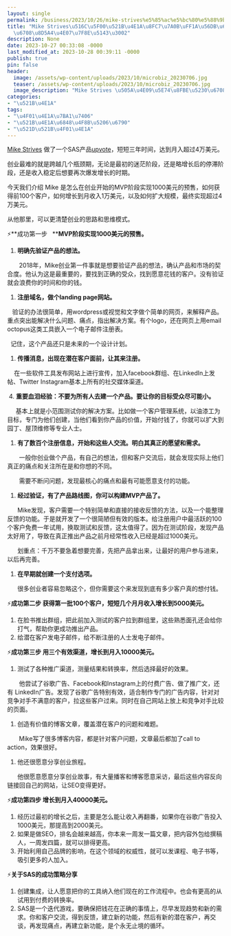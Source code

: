 ```yaml
---
layout: single
permalink: /business/2023/10/26/mike-strives%e5%85%ac%e5%bc%80%e5%88%9b%e4%b8%9a%e8%bf%87%e7%a8%8b%ef%bc%9a%e5%9b%9b%e6%ad%a5%e5%81%9a%e5%88%b0%e6%9c%88%e8%b5%9a4%e4%b8%87%e7%be%8e%e5%85%83%e3%80%82/
title: "Mike Strives\u516C\u5F00\u521B\u4E1A\u8FC7\u7A0B\uFF1A\u56DB\u6B65\u505A\u5230\
  \u6708\u8D5A4\u4E07\u7F8E\u5143\u3002"
description: None
date: 2023-10-27 00:33:08 -0000
last_modified_at: 2023-10-28 00:39:11 -0000
publish: true
pin: false
header:
  image: /assets/wp-content/uploads/2023/10/microbiz_20230706.jpg
  teaser: /assets/wp-content/uploads/2023/10/microbiz_20230706.jpg
  image_description: "Mike Strives \u505A\u4E09\u5E74\u8FBE\u5230\u6708\u51654\u4E07\u7F8E"
categories:
- "\u521B\u4E1A"
tags:
- "\u4F01\u4E1A\u7BA1\u7406"
- "\u521B\u4E1A\u6848\u4F8B\u5206\u6790"
- "\u521D\u521B\u4F01\u4E1A"
---
```

[Mike Strives](https://www.linkedin.com/in/mikestrives) 做了一个SAS产品[upvote](https://upvote.chat)，短短三年时间，达到月入超过4万美元。

创业最难的就是跨越几个瓶颈期，无论是最初的迷茫阶段，还是略增长后的停滞阶段，还是收入稳定后想要再次爆发增长的时期。

今天我们介绍 Mike 是怎么在创业开始的MVP阶段实现1000美元的预售，如何获得前100个客户，如何增长到月收入1万美元，以及如何扩大规模，最终实现超过4万美元。

从他那里，可以更清楚创业的思路和思维模式。

⚡**成功第一步   ****MVP阶段实现1000美元的预售。**

  1. **明确先验证产品的想法。**

       2018年，Mike创业第一件事就是想要验证产品的想法，确认产品和市场的契合度。他认为这是最重要的，要找到正确的受众，找到愿意花钱的客户。没有验证就会浪费你的时间和你的钱。

  1. **注册域名，做个landing page网站。**

   验证的办法很简单，用wordpress或视觉和文字做个简单的网页，来解释产品。重点突出能解决什么问题、痛点，指出解决方案。有个logo，还在网页上用email octopus这类工具嵌入一个电子邮件注册表。

  记住，这个产品还只是未来的一个设计计划。

  1. **传播消息，出现在潜在客户面前，让其来注册。**

    在一些软件工具发布网站上进行宣传，加入facebook群组、在LinkedIn上发帖、Twitter Instagram基本上所有的社交媒体渠道。

 4\. **重要血泪经验：不要为所有人去建一个产品。要让你的目标受众尽可能小。**

     基本上就是小范围测试你的解决方案。比如做一个客户管理系统，以油漆工为目标，专门为他们创建，当他们看到你产品的价值，开始付钱了，你就可以扩大到园丁、屋顶维修等专业人士。

  1. **有了数百个注册信息，开始和这些人交流。明白其真正的愿望和需求。**

       一般你创业做个产品，有自己的想法，但和客户交流后，就会发现实际上他们真正的痛点和关注所在是和你想的不同。

       需要不断问问题，发现最核心的痛点和最有可能愿意支付的功能。

  1. **经过验证，有了产品路线图，你可以构建MVP产品了。**

      Mike发现，客户需要一个特别简单和直接的接收反馈的方法，以及一个能整理反馈的功能。于是就开发了一个很简陋但有效的版本。给注册用户中最活跃的100个客户免费一年试用，换取测试和反馈，这太值得了。因为在测试阶段，发现产品太好用了，导致在真正推出产品之前月经常性收入已经是超过1000美元。

      划重点：千万不要急着想要完善，先把产品拿出来，让最好的用户参与进来，以后再完善。

  1. **在早期就创建一个支付选项。**

      很多创业者容易忽略这个，但你需要这个来发现到底有多少客户真的想付钱。

⚡**成功第二步 获得第一批100个客户，短短几个月月收入增长到5000美元。**

  1. 在脸书推出群组，把此前加入测试的客户拉到群组里，这些熟悉面孔还会给你打气，帮助你更成功推出产品。
  2. 给潜在客户发电子邮件，给不断注册的人士发电子邮件。

⚡**成功第三步 用三个有效渠道，增长到月入10000美元。**

  1. 测试了各种推广渠道，测量结果和转换率，然后选择最好的效果。

       他尝试了谷歌广告、Facebook和Instagram上的付费广告、做了推广文，还有 LinkedIn广告。发现了谷歌广告特别有效，适合制作专门的广告内容，针对对竞争对手不满意的客户，拉这些客户过来。同时在自己网站上放上和竞争对手比较的页面。

  1. 创造有价值的博客文章，覆盖潜在客户的问题和难题。

       Mike写了很多博客内容，都是针对客户问题，文章最后都加了call to action，效果很好。

  1. 他还很愿意分享创业旅程。

      他很愿意愿意分享创业故事，有大量播客和博客愿意采访，最后这些内容反向链接回自己的网站，让SEO变得更好。

⚡**成功第四步 增长到月入40000美元。**

  1. 经历过最初的增长之后，主要是怎么能让收入再翻番，如果你在谷歌广告投入1000美元，那提高到2000美元。
  2. 如果是做SEO，排名会越来越高，你本来一周发一篇文章，把内容外包给撰稿人，一周发四篇，就可以排得更高。
  3. 开始利用自己品牌的影响，在这个领域的权威性，就可以发课程、电子书等，吸引更多的人加入。

⚡**关于SAS的成功策略分享**

  1. 创建集成，让人愿意把你的工具纳入他们现在的工作流程中。也会有更高的从试用到付费的转换率。
  2. SAS是一个迭代游戏，要确保把钱花在正确的事情上，尽早发现趋势和新的需求。你和客户交流，得到反馈，建立新的功能，然后有新的潜在客户，再交谈，再发现痛点，再建立新功能，是个永无止境的循环。
